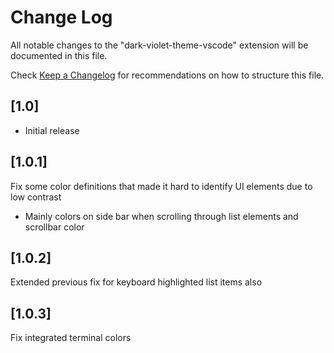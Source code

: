# Change Log

All notable changes to the "dark-violet-theme-vscode" extension will be documented in this file.

Check [Keep a Changelog](http://keepachangelog.com/) for recommendations on how to structure this file.

## [1.0]

- Initial release


## [1.0.1]

Fix some color definitions that made it hard to identify UI elements due to low contrast
- Mainly colors on side bar when scrolling through list elements and scrollbar color

## [1.0.2]

Extended previous fix for keyboard highlighted list items also

## [1.0.3]

Fix integrated terminal colors